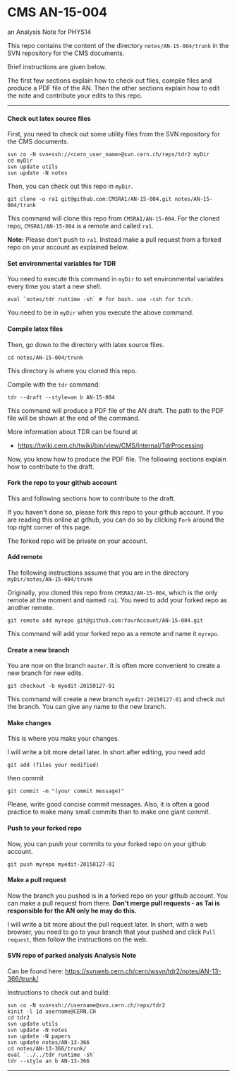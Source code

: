 # CMS AN-15-004
an Analysis Note for PHYS14

This repo contains the content of the directory `notes/AN-15-004/trunk` in the SVN repository for the CMS documents.

Brief instructions are given below.

The first few sections explain how to check out flies, compile files and produce a PDF file of the AN. Then the other sections explain how to edit the note and contribute your edits to this repo.

---

#### Check out latex source files

First, you need to check out some utility files from the SVN repository for the CMS documents.

    svn co -N svn+ssh://<cern_user_name>@svn.cern.ch/reps/tdr2 myDir
    cd myDir
    svn update utils
    svn update -N notes

Then, you can check out this repo in `myDir`.

    git clone -o ra1 git@github.com:CMSRA1/AN-15-004.git notes/AN-15-004/trunk

This command will clone this repo from `CMSRA1/AN-15-004`. For the cloned repo, `CMSRA1/AN-15-004` is a remote and called `ra1`.

**Note:** Please don't push to `ra1`. Instead make a pull request from a forked repo on your account as explained below.


#### Set environmental variables for TDR

You need to execute this command in `myDir` to set environmental variables every time you start a new shell.

    eval `notes/tdr runtime -sh` # for bash. use -csh for tcsh.

You need to be in `myDir` when you execute the above command.

#### Compile latex files

Then, go down to the directory with latex source files.

    cd notes/AN-15-004/trunk

This directory is where you cloned this repo.

Compile with the `tdr` command:

    tdr --draft --style=an b AN-15-004

This command will produce a PDF file of the AN draft. The path to the PDF file will be shown at the end of the command.

More information about TDR can be found at

* https://twiki.cern.ch/twiki/bin/view/CMS/Internal/TdrProcessing

Now, you know how to produce the PDF file. The following sections explain how to contribute to the draft.

#### Fork the repo to your github account

This and following sections how to contribute to the draft.

If you haven't done so, please fork this repo to your github account. If you are reading this online at github, you can do so by clicking `Fork`  around the top right corner of this page.

The forked repo will be private on your account.

#### Add remote

The following instructions assume that you are in the directory `myDir/notes/AN-15-004/trunk`

Originally, you cloned this repo from `CMSRA1/AN-15-004`, which is the only remote at the moment and named `ra1`. You need to add your forked repo as another remote.

    git remote add myrepo git@github.com:YourAccount/AN-15-004.git

This command will add your forked repo as a remote and name it `myrepo`.

#### Create a new branch 

You are now on the branch `master`. It is often more convenient to create a new branch for new edits.

    git checkout -b myedit-20150127-01

This command will create a new branch `myedit-20150127-01` and check out the branch. You can give any name to the new branch.

#### Make changes

This is where you make your changes. 

I will write a bit more detail later. In short after editing, you need add 

    git add (files your modified)

then commit

    git commit -m "(your commit message)"

Please, write good concise commit messages. Also, it is often a good practice to make many small commits than to make one giant commit.

#### Push to your forked repo

Now, you can push your commits to your forked repo on your github account.

    git push myrepo myedit-20150127-01

#### Make a pull request

Now the branch you pushed is in a forked repo on your github account. You can make a pull request from there. 
**Don't merge pull requests - as Tai is responsible for the AN only he may do this.**

I will write a bit more about the pull request later.  In short, with a web browser, you need to go to your branch that your pushed and click `Pull request`, then follow the instructions on the web.

#### SVN repo of parked analysis Analysis Note

Can be found here:
https://svnweb.cern.ch/cern/wsvn/tdr2/notes/AN-13-366/trunk/

Instructions to check out and build:

    svn co -N svn+ssh://username@svn.cern.ch/reps/tdr2
    kinit -l 1d username@CERN.CH
    cd tdr2
    svn update utils
    svn update -N notes
    svn update -N papers
    svn update notes/AN-13-366
    cd notes/AN-13-366/trunk/
    eval `../../tdr runtime -sh` 
    tdr --style an b AN-13-366


---
